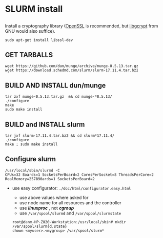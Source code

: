 # SLURM install

##
Install a cryptography library ([OpenSSL](https://packages.ubuntu.com/trusty/libssl-dev) is recommended, but [libgcrypt](https://packages.ubuntu.com/trusty/libgcrypt11-dev) from GNU would also suffice).
```
sudo apt-get install libssl-dev
```
## GET TARBALLS

```
wget https://github.com/dun/munge/archive/munge-0.5.13.tar.gz
wget https://download.schedmd.com/slurm/slurm-17.11.4.tar.bz2
```
## BUILD AND INSTALL dun/munge

```
tar zxf munge-0.5.13.tar.gz  && cd munge-*0.5.13/
./configure
make
sudo make install

```
## BUILD and INSTALL  slurm
```
tar jxf slurm-17.11.4.tar.bz2 && cd slurm*17.11.4/
./configure
make ; sudo make install
```

## Configure slurm
```
/usr/local/sbin/slurmd -C 
CPUs=32 Boards=1 SocketsPerBoard=2 CoresPerSocket=8 ThreadsPerCore=2 RealMemory=257890ards=1 SocketsPerBoard=2 
```

* use easy configurator: `./doc/html/configurator.easy.html`
    - use above values where asked for
    - use node name for all resources and the controller
    - use ***linuxproc*** , not ***cgroup***
    - use `/var/spool/slurmd` and `/var/spool/slurmstate`
    
    ```
    root@danm-HP-Z820-Workstation:/usr/local/sbin# mkdir /var/spool/slurm{d,state}
    chown <myuser>.<mygroup> /var/spool/slurm*
    ```
    
